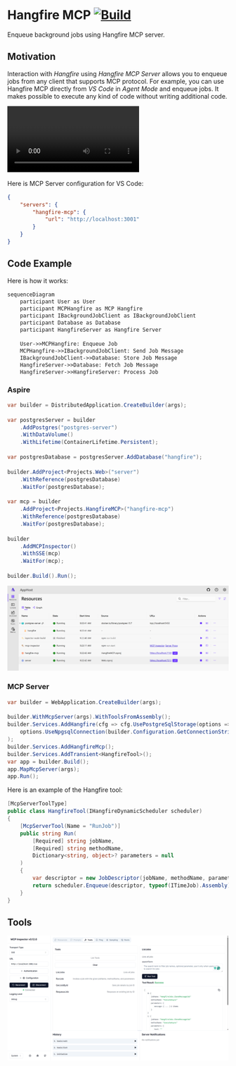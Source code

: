 # Hangfire MCP [![Build](https://github.com/NikiforovAll/hangfire-mcp/actions/workflows/build.yml/badge.svg)](https://github.com/NikiforovAll/hangfire-mcp/actions/workflows/build.yml)

Enqueue background jobs using Hangfire MCP server.

## Motivation

Interaction with *Hangfire* using *Hangfire MCP Server* allows you to enqueue jobs from any client that supports MCP protocol.
For example, you can use Hangfire MCP directly from *VS Code* in *Agent Mode* and enqueue jobs. It makes possible to execute any kind of code without writing additional code.

<video src="https://github.com/user-attachments/assets/e6abc036-b1f9-4691-a829-65292db5b5e6" controls="controls"></video>

Here is MCP Server configuration for VS Code:

```json
{
    "servers": {
        "hangfire-mcp": {
            "url": "http://localhost:3001"
        }
    }
}
```

## Code Example

Here is how it works:

```mermaid
sequenceDiagram
    participant User as User
    participant MCPHangfire as MCP Hangfire
    participant IBackgroundJobClient as IBackgroundJobClient
    participant Database as Database
    participant HangfireServer as Hangfire Server

    User->>MCPHangfire: Enqueue Job
    MCPHangfire->>IBackgroundJobClient: Send Job Message
    IBackgroundJobClient->>Database: Store Job Message
    HangfireServer->>Database: Fetch Job Message
    HangfireServer->>HangfireServer: Process Job
```

### Aspire

```csharp
var builder = DistributedApplication.CreateBuilder(args);

var postgresServer = builder
    .AddPostgres("postgres-server")
    .WithDataVolume()
    .WithLifetime(ContainerLifetime.Persistent);

var postgresDatabase = postgresServer.AddDatabase("hangfire");

builder.AddProject<Projects.Web>("server")
    .WithReference(postgresDatabase)
    .WaitFor(postgresDatabase);

var mcp = builder
    .AddProject<Projects.HangfireMCP>("hangfire-mcp")
    .WithReference(postgresDatabase)
    .WaitFor(postgresDatabase);

builder
    .AddMCPInspector()
    .WithSSE(mcp)
    .WaitFor(mcp);

builder.Build().Run();
```

![Aspire Dashboard](assets/aspire-dashboard.png)


### MCP Server

```csharp
var builder = WebApplication.CreateBuilder(args);

builder.WithMcpServer(args).WithToolsFromAssembly();
builder.Services.AddHangfire(cfg => cfg.UsePostgreSqlStorage(options =>
    options.UseNpgsqlConnection(builder.Configuration.GetConnectionString("hangfire")))
);
builder.Services.AddHangfireMcp();
builder.Services.AddTransient<HangfireTool>();
var app = builder.Build();
app.MapMcpServer(args);
app.Run();
```

Here is an example of the Hangfire tool:

```csharp
[McpServerToolType]
public class HangfireTool(IHangfireDynamicScheduler scheduler)
{
    [McpServerTool(Name = "RunJob")]
    public string Run(
        [Required] string jobName,
        [Required] string methodName,
        Dictionary<string, object>? parameters = null
    )
    {
        var descriptor = new JobDescriptor(jobName, methodName, parameters);
        return scheduler.Enqueue(descriptor, typeof(ITimeJob).Assembly);
    }
}
```


## Tools

![Inspector](assets/inspector.png)
